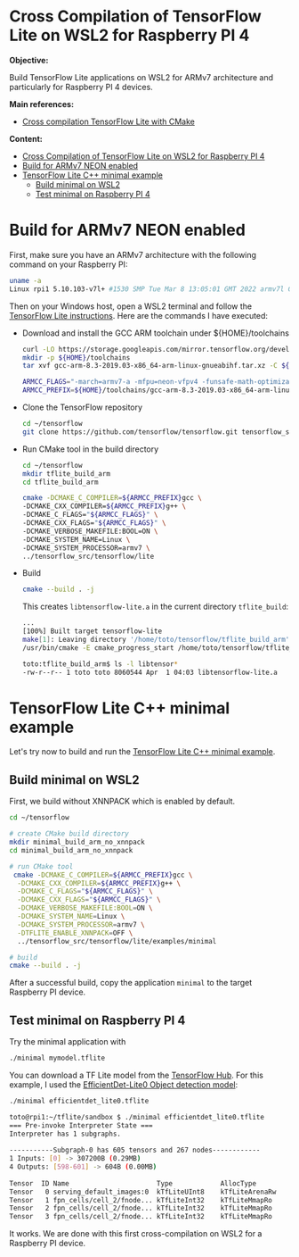 # Cross Compilation of TensorFlow Lite on WSL2 for Raspberry PI 4

**Objective:** 

Build TensorFlow Lite applications on WSL2 for ARMv7 architecture and particularly for Raspberry PI 4 devices.

**Main references:**
- [Cross compilation TensorFlow Lite with CMake](https://www.tensorflow.org/lite/guide/build_cmake_arm#build_for_aarch64_arm64)


**Content:**

<!-- @import "[TOC]" {cmd="toc" depthFrom=1 depthTo=6 orderedList=false} -->

<!-- code_chunk_output -->

- [Cross Compilation of TensorFlow Lite on WSL2 for Raspberry PI 4](#cross-compilation-of-tensorflow-lite-on-wsl2-for-raspberry-pi-4)
- [Build for ARMv7 NEON enabled](#build-for-armv7-neon-enabled)
- [TensorFlow Lite C++ minimal example](#tensorflow-lite-c-minimal-example)
  - [Build minimal on WSL2](#build-minimal-on-wsl2)
  - [Test minimal on Raspberry PI 4](#test-minimal-on-raspberry-pi-4)

<!-- /code_chunk_output -->


# Build for ARMv7 NEON enabled
First, make sure you have an ARMv7 architecture with the following command on your Raspberry PI:
```bash
uname -a
Linux rpi1 5.10.103-v7l+ #1530 SMP Tue Mar 8 13:05:01 GMT 2022 armv7l GNU/Linux
```
Then on your Windows host, open a WSL2 terminal and follow the [TensorFlow Lite instructions](https://www.tensorflow.org/lite/guide/build_cmake_arm#build_for_armv7_neon_enabled). Here are the commands I have executed:

- Download and install the GCC ARM toolchain under ${HOME}/toolchains
    <br/>
    ```bash
    curl -LO https://storage.googleapis.com/mirror.tensorflow.org/developer.arm.com/media/Files/downloads/gnu-a/8.3-2019.03/binrel/gcc-arm-8.3-2019.03-x86_64-arm-linux-gnueabihf.tar.xz
    mkdir -p ${HOME}/toolchains
    tar xvf gcc-arm-8.3-2019.03-x86_64-arm-linux-gnueabihf.tar.xz -C ${HOME}/toolchains

    ARMCC_FLAGS="-march=armv7-a -mfpu=neon-vfpv4 -funsafe-math-optimizations -mfp16-format=ieee"
    ARMCC_PREFIX=${HOME}/toolchains/gcc-arm-8.3-2019.03-x86_64-arm-linux-gnueabihf/bin/arm-linux-gnueabihf-
    ```
- Clone the TensorFlow repository
   <br/>
    ```bash   
    cd ~/tensorflow
    git clone https://github.com/tensorflow/tensorflow.git tensorflow_src
    ```
- Run CMake tool in the build directory
  <br/>
  ```bash
  cd ~/tensorflow
  mkdir tflite_build_arm
  cd tflite_build_arm

  cmake -DCMAKE_C_COMPILER=${ARMCC_PREFIX}gcc \
  -DCMAKE_CXX_COMPILER=${ARMCC_PREFIX}g++ \
  -DCMAKE_C_FLAGS="${ARMCC_FLAGS}" \
  -DCMAKE_CXX_FLAGS="${ARMCC_FLAGS}" \
  -DCMAKE_VERBOSE_MAKEFILE:BOOL=ON \
  -DCMAKE_SYSTEM_NAME=Linux \
  -DCMAKE_SYSTEM_PROCESSOR=armv7 \
  ../tensorflow_src/tensorflow/lite
  ```

- Build 
  <br/>
    ```bash   
    cmake --build . -j
    ```
    This creates `libtensorflow-lite.a` in the current directory `tflite_build`:
    <br/>
    ```bash
    ...
    [100%] Built target tensorflow-lite
    make[1]: Leaving directory '/home/toto/tensorflow/tflite_build_arm'
    /usr/bin/cmake -E cmake_progress_start /home/toto/tensorflow/tflite_build_arm/CMakeFiles 0
  
    toto:tflite_build_arm$ ls -l libtensor*
    -rw-r--r-- 1 toto toto 8060544 Apr  1 04:03 libtensorflow-lite.a
    ```

# TensorFlow Lite C++ minimal example
Let's try now to build and run the [TensorFlow Lite C++ minimal example](https://github.com/tensorflow/tensorflow/tree/master/tensorflow/lite/examples/minimal). 
## Build minimal on WSL2
First, we build  without XNNPACK which is enabled by default.

```bash
cd ~/tensorflow

# create CMake build directory
mkdir minimal_build_arm_no_xnnpack
cd minimal_build_arm_no_xnnpack

# run CMake tool
 cmake -DCMAKE_C_COMPILER=${ARMCC_PREFIX}gcc \
  -DCMAKE_CXX_COMPILER=${ARMCC_PREFIX}g++ \
  -DCMAKE_C_FLAGS="${ARMCC_FLAGS}" \
  -DCMAKE_CXX_FLAGS="${ARMCC_FLAGS}" \
  -DCMAKE_VERBOSE_MAKEFILE:BOOL=ON \
  -DCMAKE_SYSTEM_NAME=Linux \
  -DCMAKE_SYSTEM_PROCESSOR=armv7 \
  -DTFLITE_ENABLE_XNNPACK=OFF \
  ../tensorflow_src/tensorflow/lite/examples/minimal

# build
cmake --build . -j
```

After a successful build, copy the application `minimal` to the target Raspberry PI device. 

## Test minimal on Raspberry PI 4
Try the minimal application with
```bash
./minimal mymodel.tflite
```
You can download a TF Lite model from the [TensorFlow Hub](https://tfhub.dev/s?deployment-format=lite). For this example, I used the [EfficientDet-Lite0 Object detection model](https://tfhub.dev/tensorflow/lite-model/efficientdet/lite0/detection/default/1):

```bash
./minimal efficientdet_lite0.tflite

toto@rpi1:~/tflite/sandbox $ ./minimal efficientdet_lite0.tflite                                                     
=== Pre-invoke Interpreter State ===                                                                                 
Interpreter has 1 subgraphs.                                                                                         
                                                                                                                     
-----------Subgraph-0 has 605 tensors and 267 nodes------------                                                      
1 Inputs: [0] -> 307200B (0.29MB)                                                                                    
4 Outputs: [598-601] -> 604B (0.00MB)                                                                                
                                                                                                                     
Tensor  ID Name                      Type            AllocType          Size (Bytes/MB)    Shape      MemAddr-Offset 
Tensor   0 serving_default_images:0  kTfLiteUInt8    kTfLiteArenaRw     307200   / 0.29 [1,320,320,3] [0, 307200)    
Tensor   1 fpn_cells/cell_2/fnode... kTfLiteInt32    kTfLiteMmapRo      8        / 0.00 [2] [3730368, 3730376)       
Tensor   2 fpn_cells/cell_2/fnode... kTfLiteInt32    kTfLiteMmapRo      8        / 0.00 [2] [3730348, 3730356)       
Tensor   3 fpn_cells/cell_2/fnode... kTfLiteInt32    kTfLiteMmapRo      8        / 0.00 [2] [3730328, 3730336)       

```

It works. We are done with this first cross-compilation on WSL2 for a Raspberry PI device.